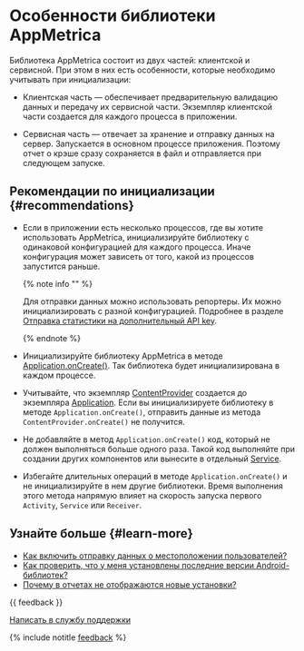 # Особенности библиотеки AppMetrica

Библиотека AppMetrica состоит из двух частей: клиентской и сервисной. При этом в них есть особенности, которые необходимо учитывать при инициализации:

- Клиентская часть — обеспечивает предварительную валидацию данных и передачу их сервисной части. Экземпляр клиентской части создается для каждого процесса в приложении.

- Сервисная часть — отвечает за хранение и отправку данных на сервер. Запускается в основном процессе приложения. Поэтому отчет о крэше сразу сохраняется в файл и отправляется при следующем запуске.

## Рекомендации по инициализации {#recommendations}

- Если в приложении есть несколько процессов, где вы хотите использовать AppMetrica, инициализируйте библиотеку с одинаковой конфигурацией для каждого процесса. Иначе конфигурация может зависеть от того, какой из процессов запустится раньше.

   {% note info "" %}

   Для отправки данных можно использовать репортеры. Их можно инициализировать с разной конфигурацией. Подробнее в разделе [Отправка статистики на дополнительный API key](android-operations.md#reporter-different-apikey).

   {% endnote %}

- Инициализируйте библиотеку AppMetrica в методе [Application.onCreate()](https://developer.android.com/reference/android/app/Application.html#onCreate%28%29). Так библиотека будет инициализирована в каждом процессе.

- Учитывайте, что экземпляр [ContentProvider](https://developer.android.com/intl/ru/reference/android/content/ContentProvider.html) создается до экземпляра [Application](https://developer.android.com/intl/ru/reference/android/app/Application.html). Если вы инициализируете библиотеку в методе `Application.onCreate()`, отправить данные из метода `ContentProvider.onCreate()` не получится.

- Не добавляйте в метод `Application.onCreate()` код, который не должен выполняться больше одного раза. Такой код выполняйте при создании других компонентов или вынесите в отдельный [Service](https://developer.android.com/intl/ru/reference/android/app/Service.html).

- Избегайте длительных операций в методе `Application.onCreate()` и не инициализируйте в нем другие библиотеки. Время выполнения этого метода напрямую влияет на скорость запуска первого `Activity`, `Service` или `Receiver`.

## Узнайте больше {#learn-more}

<!-- - [Пример интеграции библиотеки ССЫЛКА НУЖНА](ССЫЛКА) -->
- [Как включить отправку данных о местоположении пользователей?](../../../troubleshooting/troubleshooting.md#region)
- [Как проверить, что у меня установлены последние версии Android-библиотек?](../../../troubleshooting/troubleshooting.md#newest-android-version)
- [Почему в отчетах не отображаются новые установки?](../../../troubleshooting/troubleshooting.md#no-installs)

{{ feedback }}

<a href="../../../troubleshooting/feedback-new.html">
  <span class="button">Написать в службу поддержки</span>
</a>

{% include notitle [feedback](../../../_includes/feedback-button.md) %}
